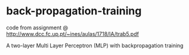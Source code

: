 # back-propagation-training
code from assignment @ http://www.dcc.fc.up.pt/~ines/aulas/1718/IA/trab5.pdf

A two-layer Multi Layer Perceptron (MLP) with backpropagation training
